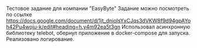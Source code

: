   Teстовое задание для компании "EasyByte"
Задание можно посмотреть по ссылке https://docs.google.com/document/d/1jt_dnioIsYxCJqs3dVKW8f9d94gpAYoh42Pu4woju-k/edit#heading=h.y4m92ea5t3gn
Использовал асинхронную библиотеку telebot, обернул приложение в docker-compose для запуска.
Реализовано логирование.

